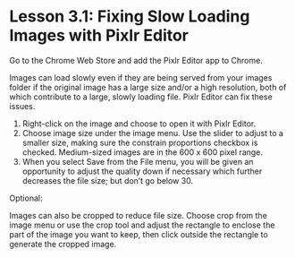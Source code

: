 # Lesson 3.1: Fixing Slow Loading Images with Pixlr Editor

Go to the Chrome Web Store and add the Pixlr Editor app to Chrome.

Images can load slowly even if they are being served from your images folder if the original image has a large size and/or a high resolution, both of which contribute to a large, slowly loading file. Pixlr Editor can fix these issues.

1. Right-click on the image and choose to open it with Pixlr Editor.
2. Choose image size under the image menu. Use the slider to adjust to a smaller size, making sure the constrain proportions checkbox is checked. Medium-sized images are in the 600 x 600 pixel range.
3. When you select Save from the File menu, you will be given an opportunity to adjust the quality down if necessary which further decreases the file size; but don’t go below 30.

Optional:

Images can also be cropped to reduce file size. Choose crop from the image menu or use the crop tool and adjust the rectangle to enclose the part of the image you want to keep, then click outside the rectangle to generate the cropped image.

